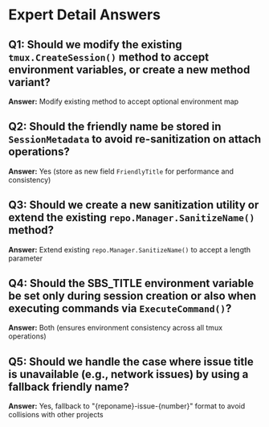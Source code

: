 # Expert Detail Answers

## Q1: Should we modify the existing `tmux.CreateSession()` method to accept environment variables, or create a new method variant?
**Answer:** Modify existing method to accept optional environment map

## Q2: Should the friendly name be stored in `SessionMetadata` to avoid re-sanitization on attach operations?
**Answer:** Yes (store as new field `FriendlyTitle` for performance and consistency)

## Q3: Should we create a new sanitization utility or extend the existing `repo.Manager.SanitizeName()` method?
**Answer:** Extend existing `repo.Manager.SanitizeName()` to accept a length parameter

## Q4: Should the SBS_TITLE environment variable be set only during session creation or also when executing commands via `ExecuteCommand()`?
**Answer:** Both (ensures environment consistency across all tmux operations)

## Q5: Should we handle the case where issue title is unavailable (e.g., network issues) by using a fallback friendly name?
**Answer:** Yes, fallback to "{reponame}-issue-{number}" format to avoid collisions with other projects